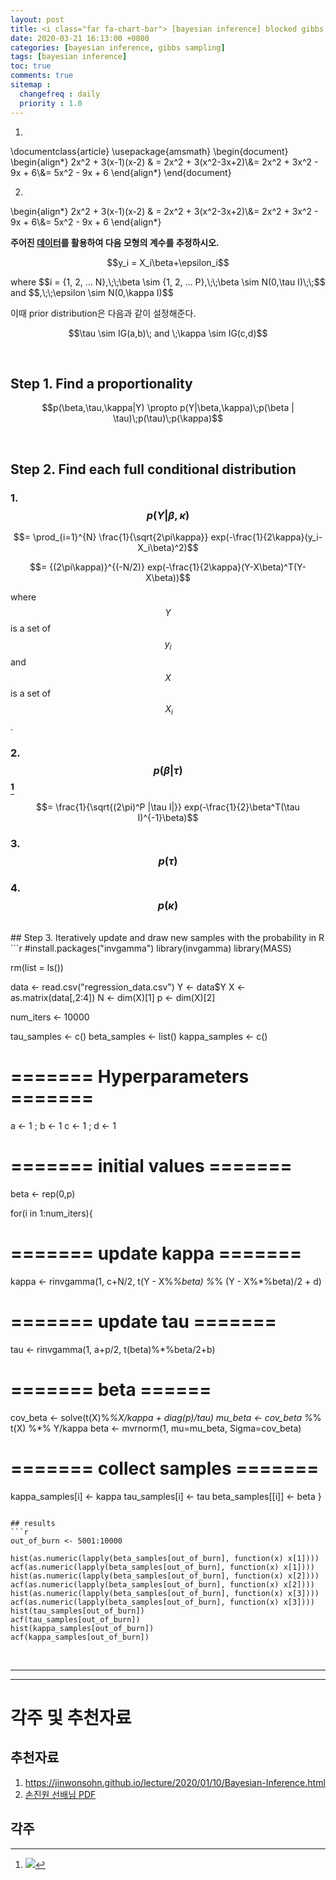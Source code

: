 ```yaml
---
layout: post
title: <i class="far fa-chart-bar"> [bayesian inference] blocked gibbs sampler</i>
date: 2020-03-21 16:13:00 +0800
categories: [bayesian inference, gibbs sampling]
tags: [bayesian inference]
toc: true
comments: true
sitemap :
  changefreq : daily
  priority : 1.0
---
```

1.  
\documentclass{article}
\usepackage{amsmath}
\begin{document}
\begin{align*}
2x^2 + 3(x-1)(x-2) & = 2x^2 + 3(x^2-3x+2)\\&= 2x^2 + 3x^2 - 9x + 6\\&= 5x^2 - 9x + 6
\end{align*}
\end{document} 


<script type="text/javascript" src="path-to-MathJax/MathJax.js"></script>

2.  
\begin{align*}
2x^2 + 3(x-1)(x-2) & = 2x^2 + 3(x^2-3x+2)\\&= 2x^2 + 3x^2 - 9x + 6\\&= 5x^2 - 9x + 6
\end{align*}



<b>주어진 [데이터](/assets/data/posts/[gibbs-sampler]-regression-data.html)를 활용하여 다음 모형의 계수를 추정하시오.</b>  

<p align="center">$$y_i = X_i\beta+\epsilon_i$$</p>  
where $$i = {1, 2, ... N},\;\;\beta \sim {1, 2, ... P},\;\;\beta \sim N(0,\tau I)\;\;$$ and $$,\;\;\epsilon \sim N(0,\kappa I)$$
  
이때 prior distribution은 다음과 같이 설정해준다.  
<p align="center">$$\tau \sim IG(a,b)\; and \;\kappa \sim IG(c,d)$$</p>  

<br>

## Step 1. Find a proportionality
<p align="center">$$p(\beta,\tau,\kappa|Y) \propto p(Y|\beta,\kappa)\;p(\beta | \tau)\;p(\tau)\;p(\kappa)$$</p>   

<br>

## Step 2. Find each full conditional distribution
### 1. $$p(Y|\beta,\kappa)$$ 
<p align="center">$$= \prod_{i=1}^{N} \frac{1}{\sqrt{2\pi\kappa}} exp(-\frac{1}{2\kappa}(y_i-X_i\beta)^2)$$

$$= {(2\pi\kappa)}^{(-N/2)} exp(-\frac{1}{2\kappa}(Y-X\beta)^T(Y-X\beta))$$</p>    

where $$\;Y\;$$ is a set of $$\;y_i\;$$ and $$\;X\;$$ is a set of $$\;X_i$$.  

### 2. $$p(\beta | \tau)$$[^multi]
[^multi]: ![](https://wikimedia.org/api/rest_v1/media/math/render/svg/c66e6f6abd66698181e114a4b00da97446efd3c4)

<p align="center">$$= \frac{1}{\sqrt{(2\pi)^P |\tau I|}} exp(-\frac{1}{2}\beta^T(\tau I)^{-1}\beta)$$  


### 3. $$p(\tau)$$

### 4. $$p(\kappa)$$

<br>
## Step 3. Iteratively update and draw new samples with the probability in R
```r
#install.packages("invgamma")
library(invgamma)
library(MASS)

rm(list = ls())

data <- read.csv("regression_data.csv")
Y <- data$Y
X <- as.matrix(data[,2:4])
N <- dim(X)[1]
p <- dim(X)[2]

num_iters <- 10000

tau_samples <- c()
beta_samples <- list()
kappa_samples <- c()

# ======= Hyperparameters ======= #
a <- 1 ; b <- 1 
c <- 1 ; d <- 1

# ======= initial values ======= # 
beta <- rep(0,p)

for(i in 1:num_iters){
  # ======= update kappa ======= #
  kappa <- rinvgamma(1, c+N/2, t(Y - X%*%beta) %*% (Y - X%*%beta)/2 + d)
  
  # ======= update tau ======= #
  tau <- rinvgamma(1, a+p/2, t(beta)%*%beta/2+b)
  
  # ======= beta ====== #
  cov_beta <- solve(t(X)%*%X/kappa + diag(p)/tau)
  mu_beta <- cov_beta %*% t(X) %*% Y/kappa
  beta <- mvrnorm(1, mu=mu_beta, Sigma=cov_beta)
  
  # ======= collect samples ======= #
  kappa_samples[i] <- kappa
  tau_samples[i] <- tau
  beta_samples[[i]] <- beta
}
```

## results
```r
out_of_burn <- 5001:10000

hist(as.numeric(lapply(beta_samples[out_of_burn], function(x) x[1])))
acf(as.numeric(lapply(beta_samples[out_of_burn], function(x) x[1])))
hist(as.numeric(lapply(beta_samples[out_of_burn], function(x) x[2])))
acf(as.numeric(lapply(beta_samples[out_of_burn], function(x) x[2])))
hist(as.numeric(lapply(beta_samples[out_of_burn], function(x) x[3])))
acf(as.numeric(lapply(beta_samples[out_of_burn], function(x) x[3])))
hist(tau_samples[out_of_burn])
acf(tau_samples[out_of_burn])
hist(kappa_samples[out_of_burn])
acf(kappa_samples[out_of_burn])
```


<br>  

***
***
# 각주 및 추천자료

## 추천자료 
1. https://jinwonsohn.github.io/lecture/2020/01/10/Bayesian-Inference.html
2. [손진원 선배님 PDF](https://jinwonsohn.github.io/pdfs/BI_L4.pdf) 

## 각주
